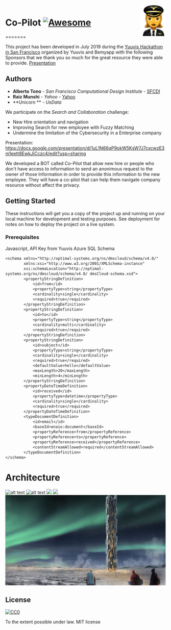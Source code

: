 <img src="files/icon.png" align="right" width="80" height="100" /> 

# Co-Pilot [![Awesome](https://cdn.rawgit.com/sindresorhus/awesome/d7305f38d29fed78fa85652e3a63e154dd8e8829/media/badge.svg)](https://github.com/sindresorhus/awesome)
=======

This project has been developed in July 2019 during the [Yuuvis Hackathon in San Francisco](https://yuuvishacksanfrancisco-platform.bemyapp.com/#/event) organized by Yuuvis and Bemyapp with the following Sponsors that we thank you so much for the great resource they were able to provide. 
[Presentation](https://docs.google.com/presentation/d/e/2PACX-1vSQrr-x2NHpnR4NbWxdfWfRsSzEI1edJEWXURU3Dcdk4QclXITcpPtY7lMHYptcmrXLRT18oWjUceQv/pub?start=false&loop=false&delayms=3000&slide=id.g52191f22dd_1_12)


## Authors

* **Alberto Tono** - *San Francisco Computational Design Institute* - [SFCDI](https://www.sfcdi.org)
* **Raiz Munshi** - *Yahoo* - [Yahoo](https://www.yahoo.com)
* **Unicorn ** - *UsData* 

We participate on the *Search and Collaboration* challenge: 

* New Hire orientation and navigation
* Improving Search for new employee with Fuzzy Matching
* Undermine the limitation of the Cybersecurity in a Enterprise company

Presentation: 
https://docs.google.com/presentation/d/1uL1N66qP9okW5KsW7J7cxcwzE3m1eett8EwkJiCczc4/edit?usp=sharing


We developed a BOT called Co-Pilot that allow new hire or people who don't have access to information to send an anonimous request to the owner of those Information in order to provide this information to the new employee. They will have a co-pilot that can help them navigate company resource without affect the privacy.

## Getting Started

These instructions will get you a copy of the project up and running on your local machine for development and testing purposes. See deployment for notes on how to deploy the project on a live system.

### Prerequisites

Javascript, 
API Key from Yuuvis 
Azure SQL 
Schema

```
<schema xmlns="http://optimal-systems.org/ns/dmscloud/schema/v4.0/" 
        xmlns:xsi="http://www.w3.org/2001/XMLSchema-instance" 
        xsi:schemaLocation="http://optimal-systems.org/ns/dmscloud/schema/v4.0/ dmsCloud-schema.xsd">
        <propertyStringDefinition>
            <id>from</id>
            <propertyType>string</propertyType>
            <cardinality>single</cardinality>
            <required>true</required>
        </propertyStringDefinition>
        <propertyStringDefinition>
            <id>to</id>
            <propertyType>string</propertyType>
            <cardinality>multi</cardinality>
            <required>true</required>
        </propertyStringDefinition>
		<propertyStringDefinition>
            <id>subject</id>
            <propertyType>string</propertyType>
            <cardinality>single</cardinality>
            <required>true</required>
        	<defaultValue>hello</defaultValue>
        	<maxLength>20</maxLength>
	        <minLength>4</minLength>
		</propertyStringDefinition>
		<propertyDateTimeDefinition>
            <id>received</id>
            <propertyType>datetime</propertyType>
            <cardinality>single</cardinality>
            <required>true</required>
        </propertyDateTimeDefinition>
		<typeDocumentDefinition>
            <id>email</id>
            <baseId>enaio:document</baseId>
            <propertyReference>from</propertyReference>
            <propertyReference>to</propertyReference>
            <propertyReference>received</propertyReference>
			<contentStreamAllowed>required</contentStreamAllowed>
        </typeDocumentDefinition>
</schema>
```

# Architecture

![alt text](https://raw.githubusercontent.com/seasome/co-pilot/master/files/arch.png)
![alt text](https://raw.githubusercontent.com/seasome/co-pilot/master/files/arc.png)
<img src="files/arc.png"/> 
<img src="files/arch.png"/> 
<img src="files/arch.jpg"/> 
## License

[![CC0](https://licensebuttons.net/p/zero/1.0/88x31.png)](https://creativecommons.org/publicdomain/zero/1.0/)

To the extent possible under law. MIT license




